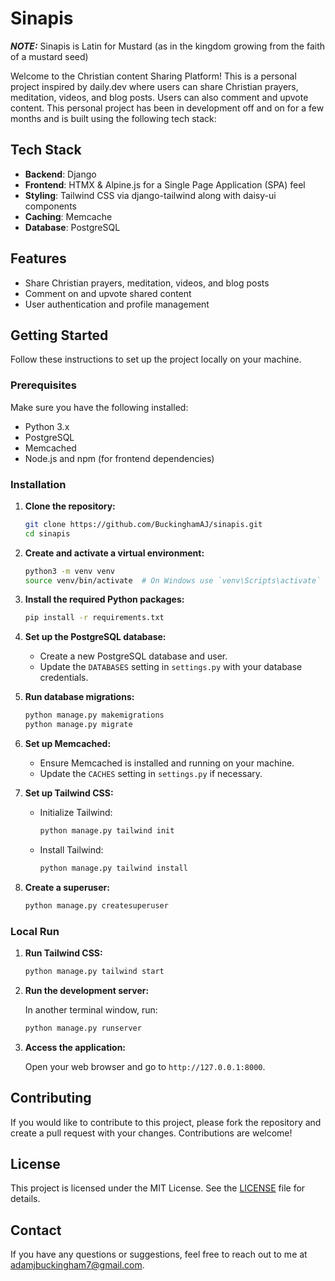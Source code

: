 # Sinapis
**_NOTE:_**  Sinapis is Latin for Mustard (as in the kingdom growing from the faith of a mustard seed)

Welcome to the Christian content Sharing Platform! This is a personal project inspired by daily.dev where users can share Christian prayers, meditation, videos, and blog posts. Users can also comment and upvote content.
This personal project has been in development off and on for a few months and is built using the following tech stack:

## Tech Stack

- **Backend**: Django
- **Frontend**: HTMX & Alpine.js for a Single Page Application (SPA) feel
- **Styling**: Tailwind CSS via django-tailwind along with daisy-ui components
- **Caching**: Memcache
- **Database**: PostgreSQL

## Features

- Share Christian prayers, meditation, videos, and blog posts
- Comment on and upvote shared content
- User authentication and profile management

## Getting Started

Follow these instructions to set up the project locally on your machine.

### Prerequisites

Make sure you have the following installed:

- Python 3.x
- PostgreSQL
- Memcached
- Node.js and npm (for frontend dependencies)

### Installation

1. **Clone the repository:**

    ```bash
    git clone https://github.com/BuckinghamAJ/sinapis.git
    cd sinapis
    ```

2. **Create and activate a virtual environment:**

    ```bash
    python3 -m venv venv
    source venv/bin/activate  # On Windows use `venv\Scripts\activate`
    ```

3. **Install the required Python packages:**

    ```bash
    pip install -r requirements.txt
    ```


4. **Set up the PostgreSQL database:**

    - Create a new PostgreSQL database and user.
    - Update the `DATABASES` setting in `settings.py` with your database credentials.

5. **Run database migrations:**

    ```bash
    python manage.py makemigrations
    python manage.py migrate
    ```

6. **Set up Memcached:**

    - Ensure Memcached is installed and running on your machine.
    - Update the `CACHES` setting in `settings.py` if necessary.

7. **Set up Tailwind CSS:**

    - Initialize Tailwind:

        ```bash
        python manage.py tailwind init
        ```

    - Install Tailwind:

        ```bash
        python manage.py tailwind install
        ```

8. **Create a superuser:**

    ```bash
    python manage.py createsuperuser
    ```



### Local Run

1. **Run Tailwind CSS:**

    ```bash
    python manage.py tailwind start
    ```

2. **Run the development server:**

    In another terminal window, run:

    ```bash
    python manage.py runserver
    ```

3. **Access the application:**

    Open your web browser and go to `http://127.0.0.1:8000`.

## Contributing

If you would like to contribute to this project, please fork the repository and create a pull request with your changes. Contributions are welcome!

## License

This project is licensed under the MIT License. See the [LICENSE](LICENSE) file for details.

## Contact

If you have any questions or suggestions, feel free to reach out to me at adamjbuckingham7@gmail.com.
